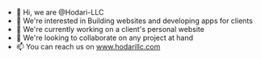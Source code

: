- 👋 Hi, we are @Hodari-LLC
- 👀 We're interested in Building websites and developing apps for clients
- 🌱 We're currently working on a client's personal website
- 💞️ We're looking to collaborate on any project at hand
- 📫 You can reach us on www.hodarillc.com

<!---
Hodari-LLC/Hodari-LLC is a ✨ special ✨ repository because its `README.md` (this file) appears on your GitHub profile.
You can click the Preview link to take a look at your changes.
--->
